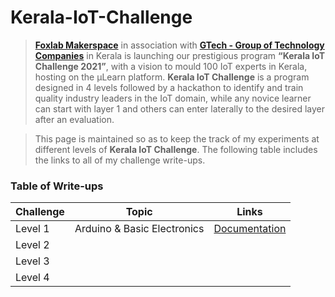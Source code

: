 # Kerala-IoT-Challenge

> [**Foxlab Makerspace**](https://www.facebook.com/foxlabmakerspace/) in association with [**GTech - Group of Technology Companies**](https://atfg.gtechindia.org/) in Kerala is launching our prestigious program **“Kerala IoT Challenge 2021”**, with a vision to mould 100 IoT experts in Kerala, hosting on the µLearn platform. **Kerala IoT Challenge** is a program designed in 4 levels followed by a hackathon to identify and train quality industry leaders in the IoT domain, while any novice learner can start with layer 1 and others can enter laterally to the desired layer after an evaluation.

> This page is maintained so as to keep the track of my experiments at different levels of **Kerala IoT Challenge**. The following table includes the links to all of my challenge write-ups. 

### Table of Write-ups
| Challenge | Topic | Links |
| --- | --- | --- |
| Level 1 | Arduino & Basic Electronics | [Documentation](https://decoded-cipher.github.io/Kerala-IoT-Challenge/level_1) |
| Level 2 | | |
| Level 3 | | | 
| Level 4 | | |

